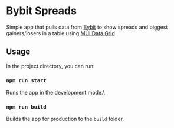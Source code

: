 # Bybit Spreads

Simple app that pulls data from [Bybit](https://www.bybit.com/) to show spreads and biggest gainers/losers in a table using [MUI Data Grid](https://mui.com/x/react-data-grid/)

## Usage

In the project directory, you can run:

### `npm run start`

Runs the app in the development mode.\

### `npm run build`

Builds the app for production to the `build` folder.
